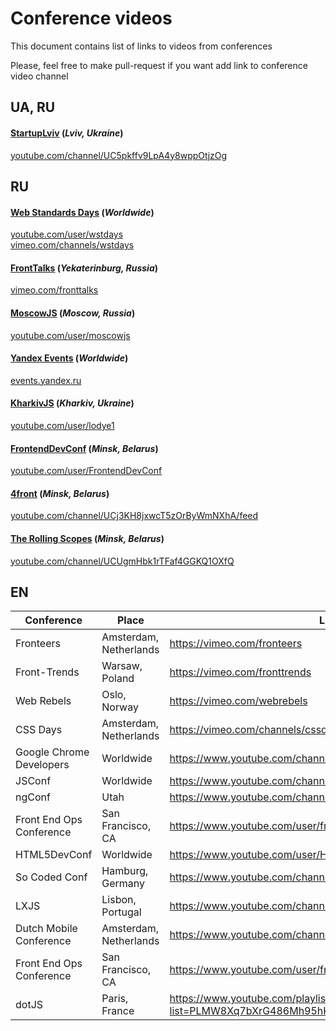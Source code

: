 # Conference videos

This document contains list of links to videos from conferences

Please, feel free to make pull-request if you want add link to conference video channel


## UA, RU

#### [StartupLviv](http://startup.lviv.ua/) (_Lviv, Ukraine_)    
[youtube.com/channel/UC5pkffv9LpA4y8wppOtjzOg](https://www.youtube.com/channel/UC5pkffv9LpA4y8wppOtjzOg)

## RU

#### [Web Standards Days](http://webstandardsdays.ru/) (_Worldwide_)    
[youtube.com/user/wstdays](https://www.youtube.com/user/wstdays)  
[vimeo.com/channels/wstdays](https://vimeo.com/channels/wstdays)    


#### [FrontTalks](http://fronttalks.ru/) (_Yekaterinburg, Russia_)   
[vimeo.com/fronttalks](https://vimeo.com/fronttalks)

#### [MoscowJS](http://www.moscowjs.ru/) (_Moscow, Russia_)   
[youtube.com/user/moscowjs](https://www.youtube.com/user/moscowjs)

#### [Yandex Events](https://events.yandex.ru/) (_Worldwide_)   
[events.yandex.ru](https://events.yandex.ru/)

#### [KharkivJS](https://twitter.com/KharkivJS) (_Kharkiv, Ukraine_)   
[youtube.com/user/lodye1](https://www.youtube.com/user/lodye1)

#### [FrontendDevConf](http://fdconf.by/) (_Minsk, Belarus_)  
[youtube.com/user/FrontendDevConf](https://www.youtube.com/user/FrontendDevConf)

#### [4front](https://twitter.com/4frontby) (_Minsk, Belarus_)   
[youtube.com/channel/UCj3KH8jxwcT5zOrByWmNXhA/feed](https://www.youtube.com/channel/UCj3KH8jxwcT5zOrByWmNXhA/feed)

#### [The Rolling Scopes](http://rollingscopes.com/) (_Minsk, Belarus_)  
[youtube.com/channel/UCUgmHbk1rTFaf4GGKQ1OXfQ](https://www.youtube.com/channel/UCUgmHbk1rTFaf4GGKQ1OXfQ)


## EN
Conference                        | Place                            | Link
----------------------------------|----------------------------------|-------------------------------------------------
Fronteers                         |  Amsterdam, Netherlands          |  https://vimeo.com/fronteers
Front-Trends                      |  Warsaw, Poland                  |  https://vimeo.com/fronttrends
Web Rebels                        |  Oslo, Norway                    |  https://vimeo.com/webrebels
CSS Days                          |  Amsterdam, Netherlands          |  https://vimeo.com/channels/cssday
Google Chrome Developers          |  Worldwide                       |  https://www.youtube.com/channel/UCnUYZLuoy1rq1aVMwx4aTzw
JSConf                            |  Worldwide                       |  https://www.youtube.com/channel/UCzoVCacndDCfGDf41P-z0iA
ngConf                            |  Utah                            |  https://www.youtube.com/channel/UCm9iiIfgmVODUJxINecHQkA
Front End Ops Conference          |  San Francisco, CA               |  https://www.youtube.com/user/frontendopsconf
HTML5DevConf                      |  Worldwide                       |  https://www.youtube.com/user/HTML5DevConf/
So Coded Conf                     |  Hamburg, Germany                |  https://www.youtube.com/channel/UCTC5rv8LYoXrgXkjTqEkNHg
LXJS                              |  Lisbon, Portugal                |  https://www.youtube.com/channel/UC_h7rQVoZkfgh1stTd2GB5w
Dutch Mobile Conference           |  Amsterdam, Netherlands          |  https://www.youtube.com/channel/UCtkBykd9861oqD4syz6bz2Q
Front End Ops Conference          |  San Francisco, CA               |  https://www.youtube.com/user/frontendopsconf
dotJS                             |  Paris, France                   |  https://www.youtube.com/playlist?list=PLMW8Xq7bXrG486Mh95hKjiXRdci60zUlL


